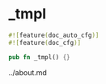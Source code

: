 # _tmpl

```rust
#![feature(doc_auto_cfg)]
#![feature(doc_cfg)]

pub fn _tmpl() {}
```

../about.md
